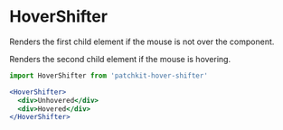 # HoverShifter

Renders the first child element if the mouse is not over the component.

Renders the second child element if the mouse is hovering.

```jsx
import HoverShifter from 'patchkit-hover-shifter'

<HoverShifter>
  <div>Unhovered</div>
  <div>Hovered</div>
</HoverShifter>
```